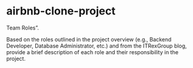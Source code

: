 # airbnb-clone-project





Team Roles”.

Based on the roles outlined in the project overview (e.g., Backend Developer, Database Administrator, etc.) and from the ITRexGroup blog, provide a brief description of each role and their responsibility in the project.
